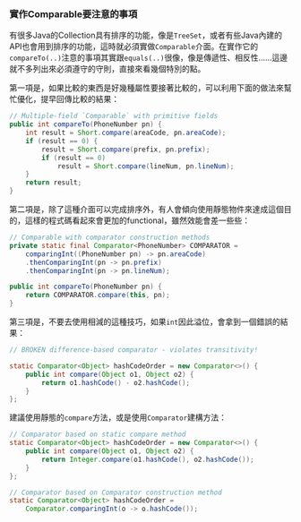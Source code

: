 ### 實作Comparable要注意的事項

有很多Java的Collection具有排序的功能，像是`TreeSet`，或者有些Java內建的API也會用到排序的功能，這時就必須實做`Comparable`介面。在實作它的`compareTo(..)`注意的事項其實跟`equals(..)`很像，像是傳遞性、相反性......這邊就不多列出來必須遵守的守則，直接來看幾個特別的點。

第一項是，如果比較的東西是好幾種屬性要接著比較的，可以利用下面的做法來幫忙優化，提早回傳比較的結果：

``` Java
// Multiple-field `Comparable` with primitive fields
public int compareTo(PhoneNumber pn) {
    int result = Short.compare(areaCode, pn.areaCode);
    if (result == 0) {
        result = Short.compare(prefix, pn.prefix);
        if (result == 0)
            result = Short.compare(lineNum, pn.lineNum);
    }
    return result;
}
```

第二項是，除了這種介面可以完成排序外，有人會傾向使用靜態物件來達成這個目的，這樣的程式碼看起來會更加的functional，雖然效能會差一些些：

``` Java
// Comparable with comparator construction methods
private static final Comparator<PhoneNumber> COMPARATOR =
    comparingInt((PhoneNumber pn) -> pn.areaCode)
    .thenComparingInt(pn -> pn.prefix)
    .thenComparingInt(pn -> pn.lineNum);

public int compareTo(PhoneNumber pn) {
    return COMPARATOR.compare(this, pn);
}
```

第三項是，不要去使用相減的這種技巧，如果`int`因此溢位，會拿到一個錯誤的結果：

``` Java
// BROKEN difference-based comparator - violates transitivity!

static Comparator<Object> hashCodeOrder = new Comparator<>() {
    public int compare(Object o1, Object o2) {
        return o1.hashCode() - o2.hashCode();
    }
};
```

建議使用靜態的`compare`方法，或是使用`Comparator`建構方法：

``` Java
// Comparator based on static compare method
static Comparator<Object> hashCodeOrder = new Comparator<>() {
    public int compare(Object o1, Object o2) {
        return Integer.compare(o1.hashCode(), o2.hashCode());
    }
};

// Comparator based on Comparator construction method
static Comparator<Object> hashCodeOrder =
    Comparator.comparingInt(o -> o.hashCode());
```
